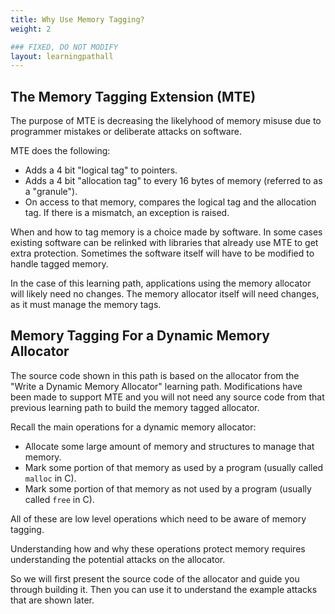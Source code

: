 ```yaml
---
title: Why Use Memory Tagging?
weight: 2

### FIXED, DO NOT MODIFY
layout: learningpathall
---
```


## The Memory Tagging Extension (MTE)

The purpose of MTE is decreasing the likelyhood of memory misuse due to
programmer mistakes or deliberate attacks on software.

MTE does the following:
* Adds a 4 bit "logical tag" to pointers.
* Adds a 4 bit "allocation tag" to every 16 bytes of memory (referred to as a "granule").
* On access to that memory, compares the logical tag and the allocation tag.
  If there is a mismatch, an exception is raised.

When and how to tag memory is a choice made by software. In some cases
existing software can be relinked with libraries that already use MTE to get
extra protection. Sometimes the software itself will have to be modified to
handle tagged memory.

In the case of this learning path, applications using the memory allocator
will likely need no changes. The memory allocator itself will need changes,
as it must manage the memory tags.

## Memory Tagging For a Dynamic Memory Allocator

The source code shown in this path is based on the allocator from the
"Write a Dynamic Memory Allocator" learning path. Modifications have been
made to support MTE and you will not need any source code from that previous learning
path to build the memory tagged allocator.

Recall the main operations for a dynamic memory allocator:
* Allocate some large amount of memory and structures to manage that memory.
* Mark some portion of that memory as used by a program (usually called `malloc` in C).
* Mark some portion of that memory as not used by a program (usually called `free` in C).

All of these are low level operations which need to be aware of memory tagging.

Understanding how and why these operations protect memory requires understanding
the potential attacks on the allocator.

So we will first present the source code of the allocator and guide you through
building it. Then you can use it to understand the example attacks that are shown
later.